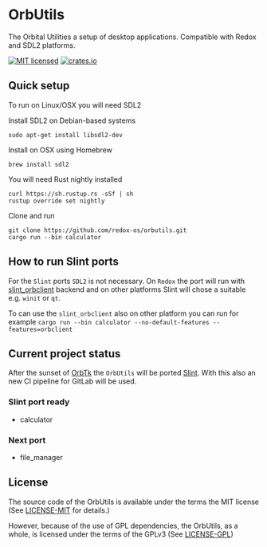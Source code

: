 # OrbUtils

The Orbital Utilities a setup of desktop applications. Compatible with Redox and SDL2 platforms.

[![MIT licensed](https://img.shields.io/badge/license-MIT-blue.svg)](./LICENSE)
[![crates.io](http://meritbadge.herokuapp.com/orbutils)](https://crates.io/crates/orbutils)

## Quick setup

To run on Linux/OSX you will need SDL2

Install SDL2 on Debian-based systems
```
sudo apt-get install libsdl2-dev
```

Install on OSX using Homebrew
```
brew install sdl2
```

You will need Rust nightly installed
```
curl https://sh.rustup.rs -sSf | sh
rustup override set nightly
```

Clone and run
```
git clone https://github.com/redox-os/orbutils.git
cargo run --bin calculator
```

## How to run Slint ports

For the `Slint` ports `SDL2` is not necessary. On `Redox` the port will run with [slint_orbclient](https://gitlab.redox-os.org/redox-os/slint_orbclient) backend and on other platforms Slint will chose a suitable e.g. `winit` or `qt`. 

To can use the `slint_orbclient` also on other platform you can run for example `cargo run --bin calculator --no-default-features --features=orbclient`

## Current project status

After the sunset of [OrbTk](https://gitlab.redox-os.org/redox-os/orbtk) the `OrbUtils` will be ported [Slint](https://slint-ui.com). With this also an new CI pipeline for GitLab will be used.

### Slint port ready

* calculator

### Next port

* file_manager

## License

The source code of the OrbUtils is available under the terms the MIT license (See [LICENSE-MIT](LICENSE-MIT) for details.)

However, because of the use of GPL dependencies, the OrbUtils, as a whole, is licensed
under the terms of the GPLv3 (See [LICENSE-GPL](LICENSE-GPL))

